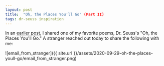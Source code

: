 ```yaml
---
layout: post
title:  "Oh, the Places You'll Go" (Part II)
tags: dr-seuss inspiration
---
```


In an [earlier post](2015-10-12-oh-the-places-youll-go.md), I shared one of my favorite poems,
Dr. Seuss's "Oh, the Places You'll Go." A stranger reached out today to share the following with me:

![email_from_stranger]({{ site.url }}/assets/2020-09-29-oh-the-places-youll-go/email_from_stranger.png)
